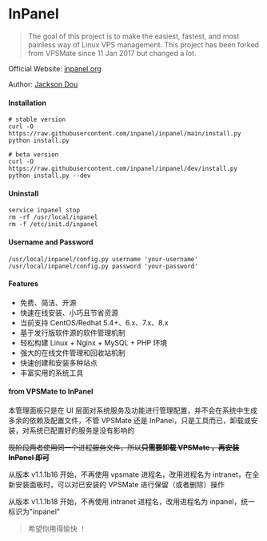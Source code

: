 # InPanel


> The goal of this project is to make the easiest, fastest, and most painless way of Linux VPS management. This project has been forked from VPSMate since 11 Jan 2017 but changed a lot.

Official Website: [inpanel.org](https://inpanel.org "InPanel")

Author: [Jackson Dou](https://github.com/doudoudzj "Jackson Dou")

#### Installation

```shell
# stable version
curl -O https://raw.githubusercontent.com/inpanel/inpanel/main/install.py
python install.py

# beta version
curl -O https://raw.githubusercontent.com/inpanel/inpanel/dev/install.py
python install.py --dev
```

#### Uninstall

```shell
service inpanel stop
rm -rf /usr/local/inpanel
rm -f /etc/init.d/inpanel
```

#### Username and Password

```shell
/usr/local/inpanel/config.py username 'your-username'
/usr/local/inpanel/config.py password 'your-password'
```

#### Features

- 免费、简洁、开源
- 快速在线安装、小巧且节省资源
- 当前支持 CentOS/Redhat 5.4+、6.x、7.x、8.x
- 基于发行版软件源的软件管理机制
- 轻松构建 Linux + Nginx + MySQL + PHP 环境
- 强大的在线文件管理和回收站机制
- 快速创建和安装多种站点
- 丰富实用的系统工具

#### from VPSMate to InPanel

本管理面板只是在 UI 层面对系统服务及功能进行管理配置，并不会在系统中生成多余的依赖及配置文件，不管 VPSMate 还是 InPanel，只是工具而已，卸载或安装，对系统已配置好的服务是没有影响的

~~现阶段两者使用同一个进程服务文件，所以**只需要卸载 VPSMate ，再安装 InPanel 即可**~~

从版本 v1.1.1b16 开始，不再使用 vpsmate 进程名，改用进程名为 intranet，在全新安装面板时，可以对已安装的 VPSMate 进行保留（或者删除）操作

从版本 v1.1.1b18 开始，不再使用 intranet 进程名，改用进程名为 inpanel，统一标识为"inpanel"

> 希望你用得愉快 ！
